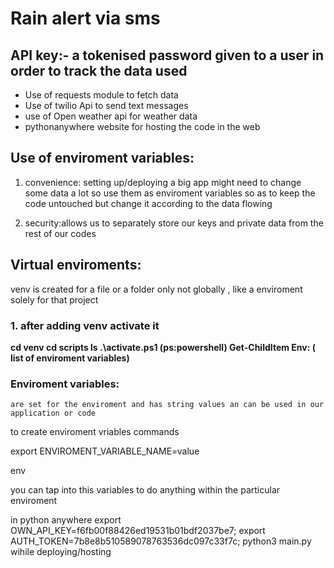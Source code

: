 # Rain alert via sms
## API key:- a tokenised password given to a user in order to track the data used 

* Use of requests module to fetch data
* Use of twilio Api to send text messages
* use of Open weather api for weather data
* pythonanywhere website for hosting the code in the web

## Use of enviroment variables:
1. convenience: setting up/deploying a big app might need to change some data a lot so use them as enviroment variables so as to keep the code untouched but change                 it according to the data flowing

2. security:allows us to separately store our keys and private data from the rest of our codes 

## Virtual enviroments:
venv is created for a file or a folder only not globally , like a enviroment solely for that project 

### 1. after adding venv activate it
 **cd venv
 cd scripts
 ls
 .\activate.ps1    (ps:powershell)
 Get-ChildItem Env:    ( list of enviroment variables)**

### Enviroment variables: 
    are set for the enviroment and has string values an can be used in our application or code
to create enviroment vriables commands

export ENVIROMENT_VARIABLE_NAME=value

env

you can tap into this variables to do anything within the particular enviroment

in python anywhere
export OWN_API_KEY=f6fb00f88426ed19531b01bdf2037be7;
export AUTH_TOKEN=7b8e8b510589078763536dc097c33f7c;
python3 main.py wihile deploying/hosting


     

      
